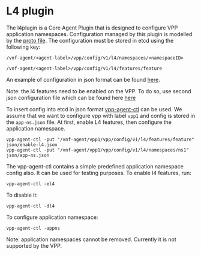 # L4 plugin

The l4plugin is a Core Agent Plugin that is designed to configure VPP application namespaces.
Configuration managed by this plugin is modelled by the [proto file](../model/l4/l4.proto). The configuration
must be stored in etcd using the following key:

```
/vnf-agent/<agent-label>/vpp/config/v1/l4/namespaces/<namespaceID>

/vnf-agent/<agent-label>/vpp/config/v1/l4/features/feature
```


An example of configuration in json format can be found [here](../../../cmd/vpp-agent-ctl/json/app-ns.json).

Note: the l4 features need to be enabled on the VPP. To do so, use second json configuration file
which can be found here [here](../../../cmd/vpp-agent-ctl/json/enable-l4.json) 

To insert config into etcd in json format [vpp-agent-ctl](../../../cmd/vpp-agent-ctl) 
can be used. We assume that we want to configure vpp with label `vpp1` and config is stored 
in the `app-ns.json` file. At first, enable L4 features, then configure the application namespace.
```
vpp-agent-ctl -put "/vnf-agent/vpp1/vpp/config/v1/l4/features/feature" json/enable-l4.json
vpp-agent-ctl -put "/vnf-agent/vpp1/vpp/config/v1/l4/namespaces/ns1" json/app-ns.json
```

The vpp-agent-ctl contains a simple predefined application namespace config also. It can be used 
for testing purposes. To enable l4 features, run:
```
vpp-agent-ctl -el4
```

To disable it:
```
vpp-agent-ctl -dl4
```

To configure application namespace:
```
vpp-agent-ctl -appns
```

Note: application namespaces cannot be removed. Currently it is not supported by the VPP.
